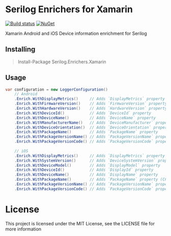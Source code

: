# Serilog Enrichers for Xamarin
[![Build status](https://osteost.visualstudio.com/serilog-enrichers-xamarin/_apis/build/status/serilog-enrichers-xamarin-CI)](https://osteost.visualstudio.com/serilog-enrichers-xamarin/_build/latest?definitionId=5)
[![NuGet](https://img.shields.io/nuget/v/Serilog.Enrichers.Xamarin.svg)](https://www.nuget.org/packages/Serilog.Enrichers.Xamarin)

Xamarin Android and iOS Device information enrichment for Serilog

## Installing

> Install-Package Serilog.Enrichers.Xamarin

## Usage

```csharp
var configuration = new LoggerConfiguration()
    // Android
    .Enrich.WithDisplayMetrics()     // Adds `DisplayMetrics` property
    .Enrich.WithFirmwareVersion()    // Adds `FirmwareVersion` property
    .Enrich.WithHardwareVersion()    // Adds `HardwareVersion` property
    .Enrich.WithDeviceId()           // Adds `DeviceId` property
    .Enrich.WithDeviceName()         // Adds `DeviceName` property
    .Enrich.WithManufacturerName()   // Adds `DeviceManufacturer` property
    .Enrich.WithDeviceOrientation()  // Adds `DeviceOrientation` property (can be expensive since it is not cached)
    .Enrich.WithPackageName()        // Adds `PackageName` property
    .Enrich.WithPackageVersionName() // Adds `PackageVersionName` property
    .Enrich.WithPackageVersionCode() // Adds `PackageVersionCode` property
    
    // iOS
    .Enrich.WithDisplayMetrics()     // Adds `DisplayMetrics` property
    .Enrich.WithSystemVersion()      // Adds `DeviceSystemVersion` property
    .Enrich.WithDeviceModel()        // Adds `DisplayModel` property
    .Enrich.WithDeviceId()           // Adds `DisplayId` property
    .Enrich.WithDeviceName()         // Adds `DisplayName` property
    .Enrich.WithPackageName()        // Adds `PackageName` property (CFBundleName)
    .Enrich.WithPackageVersionName() // Adds `PackageVersionName` property (CFBundleShortVersionString)
    .Enrich.WithPackageVersionCode() // Adds `PackageVersionCode` property (CFBundleVersion)
```

# License
This project is licensed under the MIT License, see the LICENSE file for more information
